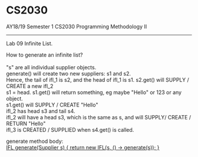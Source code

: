 # CS2030
AY18/19 Semester 1 CS2030 Programming Methodology II 
<hr>


Lab 09 Infinite List.

How to generate an infinite list?  
<br>"s" are all individual supplier objects.
<br>generate() will create two new suppliers: s1 and s2. 
<br>Hence, the tail of ifl_1 is s2, and the head of ifl_1 is s1. s2.get() will SUPPLY / CREATE a new ifl_2
<br>s1 = head. s1.get() will return something, eg maybe "Hello" or 123 or any object.
<br>s1.get() will SUPPLY / CREATE "Hello"
<br>ifl_2 has head s3 and tail s4.
<br>ifl_2 will have a head s3, which is the same as s, and will SUPPLY/ CREATE / RETURN "Hello"
<br>ifl_3 is CREATED / SUPPLIED when s4.get() is called.

<p>generate method body:
<br><U> IFL<U> generate(Supplier<U> s) {
  return new IFL(s, () -> generate(s)); 
}</p>


